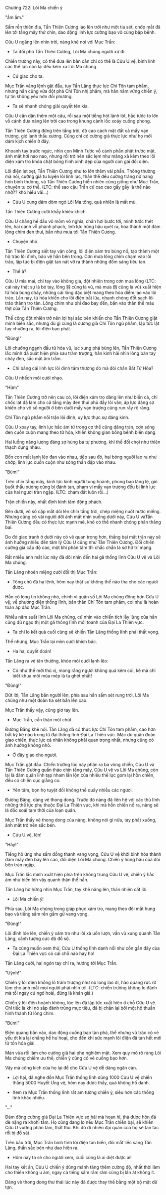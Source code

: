 




Chương 722: Lôi Ma chiến ý


"ầm ầm."

Sấm rền thiên địa, Tần Thiên Cương lao lên trời như một tia sét, chớp mắt đã lên tới tầng mây thứ chín, dao động linh lực cường bạo vô cùng bập bềnh.

Cửu U ngẩng lên nhìn trời, nàng khẽ nói với Mục Trần:

- Ta đối phó Tần Thiên Cương, Lôi Ma chúng ngươi xử đi.

Chiến trường này, có thể đưa lên bàn cân chỉ có thể là Cửu U vệ, binh lính các thế lực còn lại đều kém xa Lôi Ma chúng.

- Cứ giao cho ta.

Mục Trần vâng lệnh gật đầu, tuy Tần Lăng thực lực Chí Tôn tam phẩm, nhưng hắn cũng vừa đột phá Chí Tôn nhị phẩm, mà hắn nắm vững chiến ý, tự tin không yếu hơn đối phương.

- Ta sẽ nhanh chóng giải quyết tên kia.

Cửu U căn dặn thêm một câu, rồi sau một tiếng hót lảnh lót, hắc tước to lớn vỗ cánh đưa nàng lên trời cao trong khung cảnh lốc xoáy cuồng phong.

Tần Thiên Cương đứng trên tầng trời, độ cao cách mặt đất cả mấy vạn trượng, gió lạnh thấu xương. Cũng chỉ có cường giả thực lực như họ mới dám kịch chiến ở đây.

Khoanh tay trước ngực, nhìn con Minh Tước vỗ cánh phần phật trước mặt, ánh mắt hơi nao nao, nhưng rồi trở nên sắc lẹm như mãng xà kèm theo lôi điện xám tro khóa chặt bóng hình xinh đẹp của người con gái đối diện.

Lôi điện lẹt xẹt, Tần Thiên Cương như to lớn thêm vài phần. Thông thường mà nói, cường giả tu luyện lôi linh lực, thân thể đều cường tráng nở nang hơn bình thường, và Tần Thiên Cương hiển nhiên cũng giống như Mục Trần, chuyên tu cơ thể. (LTC: thế sao cậu Trần cứ cao cao gầy gầy là thế nào nhở?? khó hiểu vãi...)

- Cửu U cung dám dòm ngó Lôi Ma tông, quả nhiên là mắt mù.

Tần Thiên Cương cười khẩy khiêu khích.

Cửu U chẳng hề đấu võ mồm vô nghĩa, chân hơi bước tới, minh tước thét lên, hai cánh vỗ phành phạch, linh lực hùng hậu quét ra, hóa thành một đám lông chim đen thui, bắn như mưa tới Tần Thiên Cương.

- Chuyện nhỏ.

Tần Thiên Cương siết tay vận công, lôi điện xám tro bùng nổ, tạo thành một hộ tráo lôi đình, bảo vệ hắn bên trong. Cơn mưa lông chim chạm vào lôi tráo, lập tức bị điện giật tan nát vỡ ra thành những đốm sáng tiêu tan.

- Thế à?

Cửu U mỉa mai, chỉ tay vào không gia, đột nhiên trong cơn mưa lông (LTC: cái này thật sự là bó tay, lông 羽 cũng là vũ, mà mưa 雨 cũng là vũ) xuất hiện tử hỏa bùng cháy, những cái lông đặc biệt mang theo hỏa diễm lao vào lôi tráo. Lần này, tử hỏa khiến cho lôi điện bắt lửa, nhanh chóng đốt sạch lôi tráo thành tro tàn. Lông chim như phi đao bay đến, bắn vào thân thể máu thịt của Tần Thiên Cương.

Thế công đột nhiên trở nên lợi hại sắc bén khiến cho Tần Thiên Cương giật mình biến sắc, nhưng dù gì cũng là cường giả Chí Tôn ngũ phẩm, lập tức lật tay chưởng ra, lôi điện bạo phát.

"Đùng!"

Lôi chưởng ngạnh đấu tử hỏa vũ, lực xung phá bùng lên, Tần Thiên Cương lắc mình đã xuất hiện phía sau trăm trượng, hắn kinh hãi nhìn lòng bàn tay cháy đen, sắc mặt âm trầm.

- Chỉ bằng cái linh lực lôi đình tầm thường đó mà đòi chắn Bất Tử Hỏa?

Cửu U nhếch môi cười nhạo.

"Hừm"

Tần Thiên Cương trở nên cau có, lôi điện xám tro dâng lên như biển cả, chỉ chốc lát đã làm cho cả tầng mây đen thui phủ đầy lôi vân, áp lực đáng sợ khiến cho vô số người ở bên dưới mấy vạn trượng cũng run rẩy rõ ràng.

Chí Tôn ngũ phẩm nổi trận lôi đình, uy lực thực sự đáng kinh.

Cửu U xoay tay, linh lực hắc ám từ trong cơ thể cũng dâng tràn, cơn sóng đen cuồn cuộn mang theo tử hỏa, khiến không gian bồng bềnh biến dạng.

Hai luồng năng lượng đáng sợ hùng bá tự phương, khí thế đối chọi như thiên thạch đụng nhau.

Bốn con mắt lạnh lẽo đan vào nhau, tiếp sau đó, hai bóng người lao ra như chớp, linh lực cuồn cuộn như sóng thần đập vào nhau.

"Bùm!"

Trên chín tầng mây, kình lực kinh người tung hoành, phong bạo lăng lệ, gió buốt thấu xương cũng bị đánh tan, phạm vi mấy vạn trượng đều bị linh lực của hai người tràn ngập. (LTC: chạm đất luôn rồi...)

Trận chiến này, nhất định kinh tâm động phách.

Bên dưới, vô số cặp mắt dõi lên chín tầng trời, chép miệng nuốt nước miếng. Nhưng cũng có vài người dời ánh mắt nhìn xuống dưới này, Cửu U vàTần Thiên Cương đều có thực lực mạnh mẽ, khó có thể nhanh chóng phân thắng bại.

Do đó giao tranh ở dưới này có vẻ quan trọng hơn, thắng bại mặt trận này sẽ ảnh hưởng nhiều đến tâm lý Cửu U cũng như Tần Thiên Cương. Đối chiến cường giả cấp độ cao, một khi phân tâm thì chắc chắn là sơ hở trí mạng.

Rất nhiều ánh mắt lúc này đã dõi nhìn đến hai gã thống lĩnh Cửu U vệ và Lôi Ma chúng.

Tần Lăng nhoẻn miệng cười đối thị Mục Trần:

- Tông chủ đã hạ lệnh, hôm nay thật sự không thể nào tha cho các ngươi được.

Hắn có lòng tin không nhỏ, chính vì quân số Lôi Ma chúng đông hơn Cửu U vệ, về phương diện thống lĩnh, bản thân Chí Tôn tam phẩm, coi như là hoàn toàn áp đảo Mục Trần.

Nhiều năm suất lĩnh Lôi Ma chúng, cứ nhìn vào chiến tích lẫy lừng của hắn cũng đủ ngạo thị một gã thống lĩnh mới toanh của Đại La Thiên vực.

- Ta chỉ lo kết quả cuối cùng sẽ khiến Tần Lăng thống lĩnh phải thất vọng.

Thế nhưng, Mục Trần lại mỉm cười khích bác.

- Ha ha, quyết đoán!

Tần Lăng ra vẻ tán thưởng, khóe môi cười lạnh lẽo:

- Có như thế mới thú vị, mong rằng ngươi không quá kém cỏi, kẻ mà chỉ biết khua môi múa mép là ta ghét nhất!

"Đùng!"

Dứt lời, Tần Lăng bắn người lên, phía sau hắn sấm sét rung trời, Lôi Ma chúng như một đoàn tia sét bắn lên cao.

Mục Trần thấy vậy, cũng giơ tay lên.

- Mục Trần, cẩn thận một chút.

Đường Băng khẽ nói. Tần Lăng đã có thực lực Chí Tôn tam phẩm, cao hơn bất kỳ kẻ nào trong tứ đại thống lĩnh Đại La Thiên vực. Mặc dù quân đoàn giao chiến, thực lực cá nhân không phải quan trọng nhất, nhưng cũng có ảnh hưởng không nhỏ.

- Ở đây giao cho ngươi.

Mục Trần gật đầu. Chiến trường lúc này phân ra ba vòng chiến, Cửu U và Tần Thiên Cương quần thảo chín tầng mây, Cửu U vệ vs Lôi Ma chúng, còn lại là đám quân lính tạp nham lẫn lộn của nhiều thế lực gom lại hỗn chiến, đều có chiến cục giằng co.

- Yên tâm, bọn họ tuyệt đối không thể quấy nhiễu các ngươi.

Đường Băng, dáng vẻ thong dong. Trước đó nàng đã liên hệ với các thủ lĩnh những thế lực phụ thuộc Đại La Thiên vực, khi mà hỗn chiến nổ ra, nàng sẽ là đốc soái tạm thời của loạn quân.

Mục Trần thấy vẻ thong dong của nàng, không nói gì nữa, tay phất xuống, ánh mắt trở nên sắc bén.

- Cửu U vệ, lên!

"Hây!"

Tiếng hô ứng như sấm đồng thanh vang vọng, Cửu U vệ khởi binh hóa thành đám mây đen bay lên cao, đối diện Lôi Ma chúng. Chiến ý hùng hậu của đôi bên tràn ngập.

Mục Trần lắc mình xuất hiện phía trên không trung Cửu U vệ, chiến ý hắc ám như biển lớn vây quanh thân thể hắn.

Tần Lăng hờ hững nhìn Mục Trần, tay khẽ nâng lên, thản nhiên cất lời.

- Lôi Ma chiến ý!

Phía sau, Lôi Ma chúng trong giáp phục xám tro, mang theo đôi mắt hung bạo và tiếng sấm rền gầm gừ vang vọng.

"Đùng!"

Lôi đình lóe lên, chiến ý xám tro như lôi xà uốn lượn, vần vũ xung quanh Tần Lăng, cảnh tượng cực độ đồ sộ.

- Ta cũng muốn xem thử, Cửu U thống lĩnh danh nổi như cồn gần đây của Đại La Thiên vực có cái chỗ nào hay ho!

Tần Lăng cười, hai ngón tay chỉ ra, hướng tới Mục Trần.

"Uỳnh!"

Chiến ý lôi điện khổng lồ trăm trượng như nộ long lao đi, hào quang rực rỡ làm cho ánh mắt mọi người phải nhìn tới. (LTC: chiến trường không lo đánh mà tối ngày cứ ngó hoài, đúng là khán giả.)

Chiến ý lôi điện hoành không, lóe lên đã lập tức xuất hiện ở chỗ Cửu U vệ. Chỉ tiếc là khi nó sắp đánh trúng mục tiêu, đã bị chắn lại bởi một hộ thuẫn hình thành từ lông chim.

"Bùm!"

Điện quang bắn vào, dao động cuồng bạo tàn phá, thế nhưng vũ tráo có vẻ yếu ớt kia lại chẳng hề hư hoại, cho đến khi sức mạnh lôi điện đã tan hết mới từ tốn hóa giải.

Màn vừa rồi làm cho cường giả hai phe nghiêm mặt. Xem quy mô rõ ràng Lôi Ma chúng chiếm ưu thế, chiến ý cũng có vẻ cuồng bạo hơn.

Vậy mà công kích của họ lại để cho Cửu U vệ dễ dàng ngăn cản.

- Lợi hại, đã nghe đồn Mục Trần thống lĩnh dùng 1000 Cửu U vệ chiến thắng 5000 Huyết Ưng vệ, hôm nay được thấy, quả không hổ danh.

- Xem ra Mục Trần thống lĩnh rất am tường chiến ý, siêu hơn các thống lĩnh khác nhiều.

"..."

Đám đông cường giả Đại La Thiên vực sợ hãi mà hoan hỉ, thả được hòn đá đè nặng ra khohỉ tâm. Họ cũng đang lo nếu Mục Trần chiến bại, sẽ khiến Cửu U vương phân tâm, thất thủ. Khi đó dĩ nhiên đại quân của họ sẽ tan tác rồi bị đồ sát.

Trên bầu trời, Mục Trần bình tĩnh lôi điện tan biến, đôi mắt liếc sang Tần Lăng, thần sắc bén như dao hiện ra.

- Hôm nay ta sẽ cho ngươi xem, cuối cùng là ai diệt được ai!

Hai tay kết ấn, Cửu U chiến ý dũng mãnh tăng thêm cường độ, nhất thời làm cho thiên không u ám, ngay cả tiếng sấm rầm rầm cũng bị lấn át không ít.

Dáng vẻ thong dong thư thái lúc này đã được thay thế bằng một bộ mặt dữ tợn.




